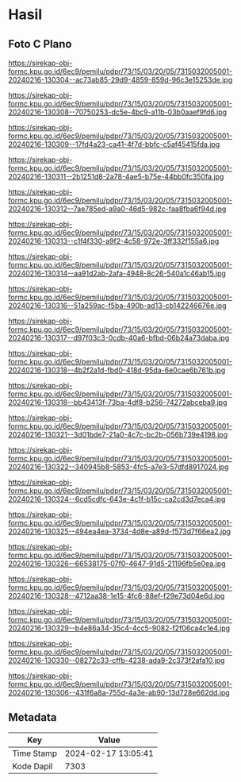 # Hasil

## Foto C Plano

https://sirekap-obj-formc.kpu.go.id/6ec9/pemilu/pdpr/73/15/03/20/05/7315032005001-20240216-130304--ac73ab85-29d9-4859-859d-96c3e15253de.jpg

https://sirekap-obj-formc.kpu.go.id/6ec9/pemilu/pdpr/73/15/03/20/05/7315032005001-20240216-130308--70750253-dc5e-4bc9-a11b-03b0aaef9fd6.jpg

https://sirekap-obj-formc.kpu.go.id/6ec9/pemilu/pdpr/73/15/03/20/05/7315032005001-20240216-130309--17fd4a23-ca41-4f7d-bbfc-c5af45415fda.jpg

https://sirekap-obj-formc.kpu.go.id/6ec9/pemilu/pdpr/73/15/03/20/05/7315032005001-20240216-130311--2b1251d8-2a78-4ae5-b75e-44bb0fc350fa.jpg

https://sirekap-obj-formc.kpu.go.id/6ec9/pemilu/pdpr/73/15/03/20/05/7315032005001-20240216-130312--7ae785ed-a9a0-46d5-982c-faa8fba6f94d.jpg

https://sirekap-obj-formc.kpu.go.id/6ec9/pemilu/pdpr/73/15/03/20/05/7315032005001-20240216-130313--c1f4f330-a9f2-4c58-972e-3ff332f155a6.jpg

https://sirekap-obj-formc.kpu.go.id/6ec9/pemilu/pdpr/73/15/03/20/05/7315032005001-20240216-130314--aa91d2ab-2afa-4948-8c26-540a1c46ab15.jpg

https://sirekap-obj-formc.kpu.go.id/6ec9/pemilu/pdpr/73/15/03/20/05/7315032005001-20240216-130316--51a259ac-f5ba-490b-ad13-cb142246676e.jpg

https://sirekap-obj-formc.kpu.go.id/6ec9/pemilu/pdpr/73/15/03/20/05/7315032005001-20240216-130317--d97f03c3-0cdb-40a6-bfbd-06b24a73daba.jpg

https://sirekap-obj-formc.kpu.go.id/6ec9/pemilu/pdpr/73/15/03/20/05/7315032005001-20240216-130318--4b2f2a1d-fbd0-418d-95da-6e0cae6b761b.jpg

https://sirekap-obj-formc.kpu.go.id/6ec9/pemilu/pdpr/73/15/03/20/05/7315032005001-20240216-130318--bb43413f-73ba-4df8-b256-74272abceba9.jpg

https://sirekap-obj-formc.kpu.go.id/6ec9/pemilu/pdpr/73/15/03/20/05/7315032005001-20240216-130321--3d01bde7-21a0-4c7c-bc2b-056b739e4198.jpg

https://sirekap-obj-formc.kpu.go.id/6ec9/pemilu/pdpr/73/15/03/20/05/7315032005001-20240216-130322--340945b8-5853-4fc5-a7e3-57dfd8917024.jpg

https://sirekap-obj-formc.kpu.go.id/6ec9/pemilu/pdpr/73/15/03/20/05/7315032005001-20240216-130324--6cd5cdfc-643e-4c1f-b15c-ca2cd3d7eca4.jpg

https://sirekap-obj-formc.kpu.go.id/6ec9/pemilu/pdpr/73/15/03/20/05/7315032005001-20240216-130325--494ea4ea-3734-4d8e-a89d-f573d7f66ea2.jpg

https://sirekap-obj-formc.kpu.go.id/6ec9/pemilu/pdpr/73/15/03/20/05/7315032005001-20240216-130326--66538175-07f0-4647-91d5-21196fb5e0ea.jpg

https://sirekap-obj-formc.kpu.go.id/6ec9/pemilu/pdpr/73/15/03/20/05/7315032005001-20240216-130328--4712aa38-1e15-4fc6-88ef-f29e73d04e6d.jpg

https://sirekap-obj-formc.kpu.go.id/6ec9/pemilu/pdpr/73/15/03/20/05/7315032005001-20240216-130329--b4e86a34-35c4-4cc5-9082-f2f06ca4c1e4.jpg

https://sirekap-obj-formc.kpu.go.id/6ec9/pemilu/pdpr/73/15/03/20/05/7315032005001-20240216-130330--08272c33-cffb-4238-ada9-2c373f2afa10.jpg

https://sirekap-obj-formc.kpu.go.id/6ec9/pemilu/pdpr/73/15/03/20/05/7315032005001-20240216-130306--431f6a8a-755d-4a3e-ab90-13d728e662dd.jpg


## Metadata

| Key        | Value               |
| ---------- | ------------------- |
| Time Stamp | 2024-02-17 13:05:41 |
| Kode Dapil | 7303                |



